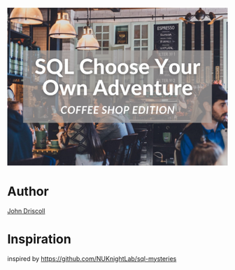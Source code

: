 ![Picture of Coffee Shop and Title](CYOA-header.png)










# Author
[John Driscoll](https://www.linkedin.com/in/john-driscoll-/)

# Inspiration
inspired by https://github.com/NUKnightLab/sql-mysteries
